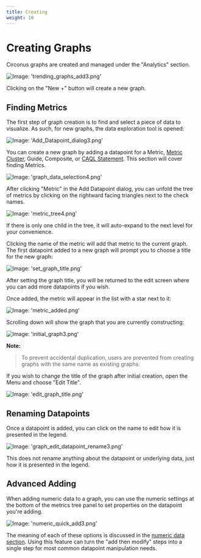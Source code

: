 ```yaml
---
title: Creating
weight: 10
---
```


# Creating Graphs

Circonus graphs are created and managed under the "Analytics" section.

![Image: 'trending_graphs_add3.png'](/images/circonus/trending_graphs_add3.png)

Clicking on the "New +" button will create a new graph.

## Finding Metrics

The first step of graph creation is to find and select a piece of data to visualize. As such, for new graphs, the data exploration tool is opened:

![Image: 'Add_Datapoint_dialog3.png'](/images/circonus/Add_Datapoint_dialog3.png)

You can create a new graph by adding a datapoint for a Metric, [Metric Cluster](/circonus/metrics/metric-clusters/), Guide, Composite, or [CAQL Statement](/caql). This section will cover finding Metrics.

![Image: 'graph_data_selection4.png'](/images/circonus/graph_data_selection4.png)

After clicking "Metric" in the Add Datapoint dialog, you can unfold the tree of metrics by clicking on the rightward facing triangles next to the check names.

![Image: 'metric_tree4.png'](/images/circonus/metric_tree4.png)

If there is only one child in the tree, it will auto-expand to the next level for your convenience.

Clicking the name of the metric will add that metric to the current graph. The first datapoint added to a new graph will prompt you to choose a title for the new graph:

![Image: 'set_graph_title.png'](/images/circonus/set_graph_title.png)

After setting the graph title, you will be returned to the edit screen where you can add more datapoints if you wish.

Once added, the metric will appear in the list with a star next to it:

![Image: 'metric_added.png'](/images/circonus/metric_added.png)

Scrolling down will show the graph that you are currently constructing:

![Image: 'initial_graph3.png'](/images/circonus/initial_graph3.png)

**Note:**
> To prevent accidental duplication, users are prevented from creating graphs with the same name as existing graphs.

If you wish to change the title of the graph after initial creation, open the Menu and choose "Edit Title".

![Image: 'edit_graph_title.png'](/images/circonus/edit_graph_title.png)

## Renaming Datapoints

Once a datapoint is added, you can click on the name to edit how it is presented in the legend.

![Image: 'graph_edit_datapoint_rename3.png'](/images/circonus/graph_edit_datapoint_rename3.png)

This does not rename anything about the datapoint or underlying data, just how it is presented in the legend.

## Advanced Adding

When adding numeric data to a graph, you can use the numeric settings at the bottom of the metrics tree panel to set properties on the datapoint you're adding.

![Image: 'numeric_quick_add3.png'](/images/circonus/numeric_quick_add3.png)

The meaning of each of these options is discussed in the [numeric data section](/circonus/visualizations/graphs/numeric/).  Using this feature can turn the "add then modify" steps into a single step for most common datapoint manipulation needs.
